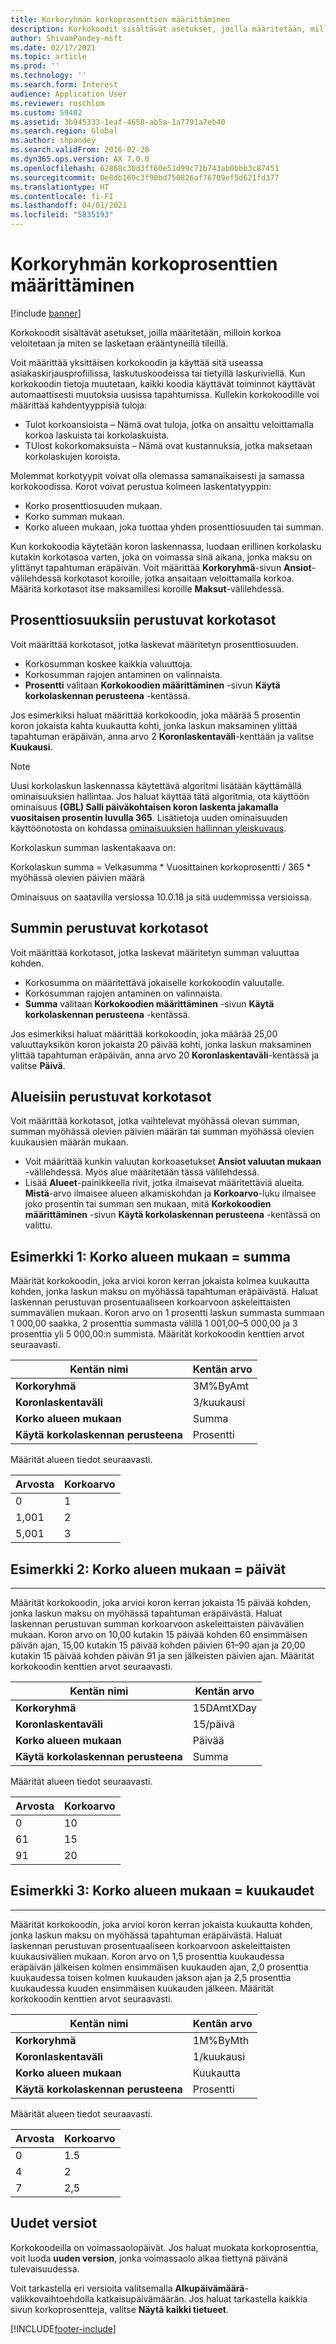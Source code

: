 ```yaml
---
title: Korkoryhmän korkoprosenttien määrittäminen
description: Korkokoodit sisältävät asetukset, joilla määritetään, milloin korkoa veloitetaan ja miten se lasketaan erääntyneillä tileillä.
author: ShivamPandey-msft
ms.date: 02/17/2021
ms.topic: article
ms.prod: ''
ms.technology: ''
ms.search.form: Interest
audience: Application User
ms.reviewer: roschlom
ms.custom: 59402
ms.assetid: 3b945333-1eaf-4658-ab5a-1a7791a7eb40
ms.search.region: Global
ms.author: shpandey
ms.search.validFrom: 2016-02-28
ms.dyn365.ops.version: AX 7.0.0
ms.openlocfilehash: 62868c30d3ff60e51d99c71b743ab0bbb3c87451
ms.sourcegitcommit: 0e8db169c3f90bd750826af76709ef5d621fd377
ms.translationtype: HT
ms.contentlocale: fi-FI
ms.lasthandoff: 04/01/2021
ms.locfileid: "5835193"
---
```

# <a name="set-up-interest-rates-for-an-interest-code"></a>Korkoryhmän korkoprosenttien määrittäminen

[!include [banner](../includes/banner.md)]

Korkokoodit sisältävät asetukset, joilla määritetään, milloin korkoa veloitetaan ja miten se lasketaan erääntyneillä tileillä.

Voit määrittää yksittäisen korkokoodin ja käyttää sitä useassa asiakaskirjausprofiilissa, laskutuskoodeissa tai tietyillä laskuriviellä. Kun korkokoodin tietoja muutetaan, kaikki koodia käyttävät toiminnot käyttävät automaattisesti muutoksia uusissa tapahtumissa. Kullekin korkokoodille voi määrittää kahdentyyppisiä tuloja:
-   Tulot korkoansioista – Nämä ovat tuloja, jotka on ansaittu veloittamalla korkoa laskuista tai korkolaskuista.
-   TUlost kokorkomaksuista – Nämä ovat kustannuksia, jotka maksetaan korkolaskujen koroista.

Molemmat korkotyypit voivat olla olemassa samanaikaisesti ja samassa korkokoodissa. Korot voivat perustua kolmeen laskentatyyppin:
-   Korko prosenttiosuuden mukaan.
-   Korko summan mukaan.
-   Korko alueen mukaan, joka tuottaa yhden prosenttiosuuden tai summan.

Kun korkokoodia käytetään koron laskennassa, luodaan erillinen korkolasku kutakin korkotasoa varten, joka on voimassa sinä aikana, jonka maksu on ylittänyt tapahtuman eräpäivän. Voit määrittää **Korkoryhmä**-sivun **Ansiot**-välilehdessä korkotasot koroille, jotka ansaitaan veloittamalla korkoa. Määritä korkotasot itse maksamillesi koroille **Maksut**-välilehdessä.

## <a name="interest-rates-based-on-a-percentage"></a>Prosenttiosuuksiin perustuvat korkotasot
Voit määrittää korkotasot, jotka laskevat määritetyn prosenttiosuuden.

- Korkosumman koskee kaikkia valuuttoja.
- Korkosumman rajojen antaminen on valinnaista.
- **Prosentti** valitaan **Korkokoodien määrittäminen** -sivun **Käytä korkolaskennan perusteena** -kentässä.

Jos esimerkiksi haluat määrittää korkokoodin, joka määrää 5 prosentin koron jokaista kahta kuukautta kohti, jonka laskun maksaminen ylittää tapahtuman eräpäivän, anna arvo 2 **Koronlaskentaväli**-kenttään ja valitse **Kuukausi**.

> [!NOTE] 
> Uusi korkolaskun laskennassa käytettävä algoritmi lisätään käyttämällä ominaisuuksien hallintaa. Jos haluat käyttää tätä algoritmia, ota käyttöön ominaisuus **(GBL) Salli päiväkohtaisen koron laskenta jakamalla vuositaisen prosentin luvulla 365**. Lisätietoja uuden ominaisuuden käyttöönotosta on kohdassa [ominaisuuksien hallinnan yleiskuvaus](../../fin-ops-core/fin-ops/get-started/feature-management/feature-management-overview.md).
> 
> Korkolaskun summan laskentakaava on: 
>  
> Korkolaskun summa = Velkasumma * Vuosittainen korkoprosentti / 365 * myöhässä olevien päivien määrä
>  
> Ominaisuus on saatavilla versiossa 10.0.18 ja sitä uudemmissa versioissa.    
 
## <a name="interest-rates-based-on-amounts"></a>Summin perustuvat korkotasot
Voit määrittää korkotasot, jotka laskevat määritetyn summan valuuttaa kohden.
- Korkosumma on määritettävä jokaiselle korkokoodin valuutalle.
- Korkosumman rajojen antaminen on valinnaista.
- **Summa** valitaan **Korkokoodien määrittäminen** -sivun **Käytä korkolaskennan perusteena** -kentässä.

Jos esimerkiksi haluat määrittää korkokoodin, joka määrää 25,00 valuuttayksikön koron jokaista 20 päivää kohti, jonka laskun maksaminen ylittää tapahtuman eräpäivän, anna arvo 20 **Koronlaskentaväli**-kentässä ja valitse **Päivä**.

## <a name="interest-rates-based-on-ranges"></a>Alueisiin perustuvat korkotasot
Voit määrittää korkotasot, jotka vaihtelevat myöhässä olevan summan, summan myöhässä olevien päivien määrän tai summan myöhässä olevien kuukausien määrän mukaan.
-   Voit määrittää kunkin valuutan korkoasetukset **Ansiot valuutan mukaan** -välilehdessä. Myös alue määritetään tässä välilehdessä.
-   Lisää **Alueet**-painikkeella rivit, jotka ilmaisevat määritettäviä alueita. **Mistä**-arvo ilmaisee alueen alkamiskohdan ja **Korkoarvo**-luku ilmaisee joko prosentin tai summan sen mukaan, mitä **Korkokoodien määrittäminen** -sivun **Käytä korkolaskennan perusteena** -kentässä on valittu.

## <a name="example-1-interest-by-range--amount"></a>Esimerkki 1: Korko alueen mukaan = summa
Määrität korkokoodin, joka arvioi koron kerran jokaista kolmea kuukautta kohden, jonka laskun maksu on myöhässä tapahtuman eräpäivästä. Haluat laskennan perustuvan prosentuaaliseen korkoarvoon askeleittaisten summavälien mukaan. Koron arvo on 1 prosentti laskun summasta summaan 1 000,00 saakka, 2 prosenttia summasta välillä 1 001,00–5 000,00 ja 3 prosenttia yli 5 000,00:n summista. Määrität korkokoodin kenttien arvot seuraavasti.

| **Kentän nimi**                  | **Kentän arvo** |
|---------------------------------|-----------------|
| **Korkoryhmä**               | 3M%ByAmt        |
| **Koronlaskentaväli**    | 3/kuukausi         |
| **Korko alueen mukaan**           | Summa          |
| **Käytä korkolaskennan perusteena** | Prosentti      |

Määrität alueen tiedot seuraavasti.

| **Arvosta** | **Korkoarvo** |
|----------------|--------------------|
| 0              | 1                  |
| 1,001          | 2                  |
| 5,001          | 3                  |


## <a name="example-2-interest-by-range--days"></a>Esimerkki 2: Korko alueen mukaan = päivät
--------------------------------------------------

Määrität korkokoodin, joka arvioi koron kerran jokaista 15 päivää kohden, jonka laskun maksu on myöhässä tapahtuman eräpäivästä. Haluat laskennan perustuvan summan korkoarvoon askeleittaisten päivävälien mukaan. Koron arvo on 10,00 kutakin 15 päivää kohden 60 ensimmäisen päivän ajan, 15,00 kutakin 15 päivää kohden päivien 61–90 ajan ja 20,00 kutakin 15 päivää kohden päivän 91 ja sen jälkeisten päivien ajan. Määrität korkokoodin kenttien arvot seuraavasti.

| **Kentän nimi**                  | **Kentän arvo** |
|---------------------------------|-----------------|
| **Korkoryhmä**               | 15DAmtXDay      |
| **Koronlaskentaväli**    | 15/päivä          |
| **Korko alueen mukaan**           | Päivää            |
| **Käytä korkolaskennan perusteena** | Summa          |

Määrität alueen tiedot seuraavasti.

| **Arvosta** | **Korkoarvo** |
|----------------|--------------------|
| 0              | 10                 |
| 61             | 15                 |
| 91             | 20                 |


## <a name="example-3-interest-by-range--months"></a>Esimerkki 3: Korko alueen mukaan = kuukaudet
----------------------------------------------------

Määrität korkokoodin, joka arvioi koron kerran jokaista kuukautta kohden, jonka laskun maksu on myöhässä tapahtuman eräpäivästä. Haluat laskennan perustuvan prosentuaaliseen korkoarvoon askeleittaisten kuukausivälien mukaan. Koron arvo on 1,5 prosenttia kuukaudessa eräpäivän jälkeisen kolmen ensimmäisen kuukauden ajan, 2,0 prosenttia kuukaudessa toisen kolmen kuukauden jakson ajan ja 2,5 prosenttia kuukaudessa kuuden ensimmäisen kuukauden jälkeen. Määrität korkokoodin kenttien arvot seuraavasti.

| **Kentän nimi**                  | **Kentän arvo** |
|---------------------------------|-----------------|
| **Korkoryhmä**               | 1M%ByMth        |
| **Koronlaskentaväli**    | 1/kuukausi         |
| **Korko alueen mukaan**           | Kuukautta          |
| **Käytä korkolaskennan perusteena** | Prosentti      |

Määrität alueen tiedot seuraavasti.

| **Arvosta** | **Korkoarvo** |
|----------------|--------------------|
| 0              | 1.5                |
| 4              | 2                  |
| 7              | 2,5                |

## <a name="new-versions"></a>Uudet versiot
Korkokoodeilla on voimassaolopäivät. Jos haluat muokata korkoprosenttia, voit luoda **uuden version**, jonka voimassaolo alkaa tiettynä päivänä tulevaisuudessa.

Voit tarkastella eri versioita valitsemalla **Alkupäivämäärä**-valikkovaihtoehdolla katkaisupäivämäärän. Jos haluat tarkastella kaikkia sivun korkoprosentteja, valitse **Näytä kaikki tietueet**.





[!INCLUDE[footer-include](../../includes/footer-banner.md)]
